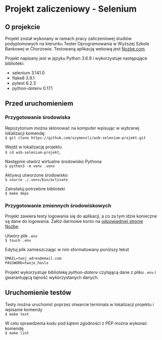 # Projekt zaliczeniowy - Selenium
## O projekcie

Projekt został wykonany w ramach pracy zaliczeniowej studiów podyplomowych na kierunku Tester Oprogramowania w Wyższej Szkole Bankowej w Chorzowie.
Testowaną aplikacją webową jest [Nozbe.com](https://nozbe.com/pl/).

Projekt napisany jest w języku Python 3.6.9 i wykorzystuje następujące biblioteki:
- selenium 3.141.0
- flake8 3.9.1
- pytest 6.2.3
- python-dotenv 0.17.1

## Przed uruchomieniem
### Przygotowanie środowiska
Repozytorium można sklonować na komputer wpisując w wybranej lokalizacji komendę:  
`$ git clone https://github.com/szymonsli/wsb-selenium-projekt.git`

Wejdź w lokalizację projektu   
`$ cd wsb-selenium-projekt`,

Następnie utwórz wirtualne środowisko Pythona  
`$ python3 -m venv .venv`

Aktywuj utworzone środowisko  
`$ source ./.venv/bin/activate`

Zainstaluj potrzebne biblioteki  
`$ make deps`

### Przygotowanie zmiennych środowiskowych
Projekt zawiera testy logowania się do aplikacji, a co za tym idzie konieczne są dane do logowania.
Załóż darmowe konto na [odpowiedniej stronie Nozbe](https://nozbe.com/pl/signup).

Utwórz plik `.env`  
`$ touch .env`  

Edytuj plik zamieszczając w nim sformatowany poniższy tekst
```txt
EMAIL=twoj_adres@email.com
PASSWORD=twoje_haslo
```

Projekt wykorzystuje bibliotekę *python-dotenv* czytającą dane z pliku `.env` i gwarantującą tajność wykorzystanych danych.

## Uruchomienie testów
Testy można uruchomić poprzez otwarcie terminala w lokalizacji projektu i wpisanie komendy  
`$ make test`

W celu sprawdzenia kodu pod kątem zgodności z PEP można wykonać komendę  
`$ make lint`


